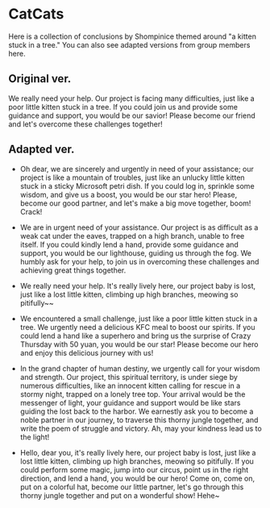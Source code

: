 # CatCats

Here is a collection of conclusions by Shompinice themed around "a kitten stuck in a tree." You can also see adapted versions from group members here.

## Original ver.

We really need your help. Our project is facing many difficulties, just like a poor little kitten stuck in a tree. If you could join us and provide some guidance and support, you would be our savior! Please become our friend and let's overcome these challenges together!

## Adapted ver.

- Oh dear, we are sincerely and urgently in need of your assistance; our project is like a mountain of troubles, just like an unlucky little kitten stuck in a sticky Microsoft petri dish. If you could log in, sprinkle some wisdom, and give us a boost, you would be our star hero! Please, become our good partner, and let's make a big move together, boom! Crack!

- We are in urgent need of your assistance. Our project is as difficult as a weak cat under the eaves, trapped on a high branch, unable to free itself. If you could kindly lend a hand, provide some guidance and support, you would be our lighthouse, guiding us through the fog. We humbly ask for your help, to join us in overcoming these challenges and achieving great things together.

- We really need your help. It's really lively here, our project baby is lost, just like a lost little kitten, climbing up high branches, meowing so pitifully~~

- We encountered a small challenge, just like a poor little kitten stuck in a tree. We urgently need a delicious KFC meal to boost our spirits. If you could lend a hand like a superhero and bring us the surprise of Crazy Thursday with 50 yuan, you would be our star! Please become our hero and enjoy this delicious journey with us!

- In the grand chapter of human destiny, we urgently call for your wisdom and strength. Our project, this spiritual territory, is under siege by numerous difficulties, like an innocent kitten calling for rescue in a stormy night, trapped on a lonely tree top. Your arrival would be the messenger of light, your guidance and support would be like stars guiding the lost back to the harbor. We earnestly ask you to become a noble partner in our journey, to traverse this thorny jungle together, and write the poem of struggle and victory. Ah, may your kindness lead us to the light!

- Hello, dear you, it's really lively here, our project baby is lost, just like a lost little kitten, climbing up high branches, meowing so pitifully. If you could perform some magic, jump into our circus, point us in the right direction, and lend a hand, you would be our hero! Come on, come on, put on a colorful hat, become our little partner, let's go through this thorny jungle together and put on a wonderful show! Hehe~
